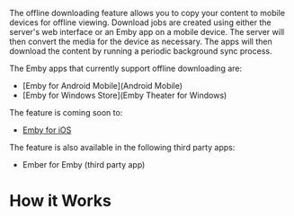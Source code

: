 The offline downloading feature allows you to copy your content to mobile devices for offline viewing. Download jobs are created using either the server's web interface or an Emby app on a mobile device. The server will then convert the media for the device as necessary. The apps will then download the content by running a periodic background sync process.

The Emby apps that currently support offline downloading are:

* [Emby for Android Mobile](Android Mobile)
* [Emby for Windows Store](Emby Theater for Windows)

The feature is coming soon to:

* [Emby for iOS](iOS)

The feature is also available in the following third party apps:

* Ember for Emby (third party app)

# How it Works
